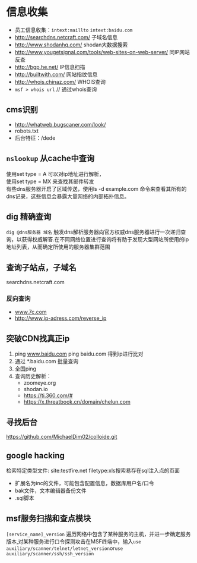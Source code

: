 # 信息收集  
- 员工信息收集：`intext:maillto` `intext:baidu.com`
- http://searchdns.netcraft.com/ 子域名信息
- http://www.shodanhq.com/ shodan大数据搜索
- http://www.yougetsignal.com/tools/web-sites-on-web-server/ 同IP网站反查
- http://bgp.he.net/ IP信息扫描
- http://builtwith.com/ 网站指纹信息
- http://whois.chinaz.com/ WHOIS查询
- `msf > whois url` // 通过whois查询  


## cms识别
- http://whatweb.bugscaner.com/look/
- robots.txt
- 后台特征：/dede
## `nslookup` 从cache中查询     
使用set type = A 可以对ip地址进行解析，     
使用set type = MX 来查找其邮件转发     
有些dns服务器开启了区域传送，使用ls -d example.com 命令来查看其所有的              dns记录，这些信息会暴露大量网络的内部拓扑信息。  
## dig 精确查询     
`dig @dns服务器 域名` 触发dns解析服务器向官方权威dns服务器进行一次递归查询，以获得权威解答.在不同网络位置进行查询将有助于发现大型网站所使用的ip地址列表，从而确定所使用的服务器集群范围 

## 查询子站点，子域名  
searchdns.netcraft.com
### 反向查询
- www.7c.com
- http://www.ip-adress.com/reverse_ip
  
##  突破CDN找真正ip
1.  ping www.baidu.com
    ping baidu.com 得到ip进行比对
2. 通过 *.baidu.com 批量查询
3. 全国ping
4. 查询历史解析： 
    - zoomeye.org
    -  shodan.io
    -  https://ti.360.com/#
    -  https://x.threatbook.cn/domain/chelun.com

## 寻找后台
https://github.com/MichaelDim02/colloide.git
## google hacking    
检索特定类型文件: site:testfire.net filetype:xls搜索易存在sql注入点的页面

- 扩展名为inc的文件，可能包含配置信息，数据库用户名/口令                
- bak文件，文本编辑器备份文件                
- .sql脚本        

## msf服务扫描和查点模块
`[service_name]_version` 遍历网络中包含了某种服务的主机，并进一步确定服务版本,对某种服务进行口令探测攻击在MSF终端中，输入`use auxiliary/scanner/telnet/letnet_version`or`use auxiliary/scanner/ssh/ssh_version`
